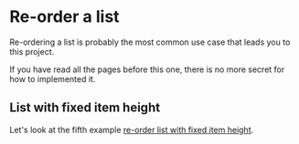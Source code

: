 # Re-order a list

Re-ordering a list is probably the most common use case that leads you to this project.

If you have read all the pages before this one, there is no more secret for how to implemented it.

## List with fixed item height

Let's look at the fifth example [re-order list with fixed item height](#/order-simple).
